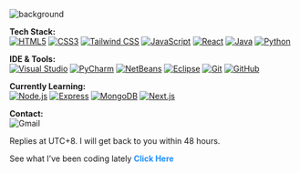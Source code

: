 
  ![background](https://github.com/user-attachments/assets/0ee65022-554b-4fa2-b1ca-81d2fb1b79c2)


  <b>Tech Stack:</b> <br>
  [![HTML5](https://img.shields.io/badge/HTML5-E34F26?style=for-the-badge&logo=html5&logoColor=white)](https://developer.mozilla.org/en-US/docs/Web/Guide/HTML/HTML5)
  [![CSS3](https://img.shields.io/badge/CSS3-1572B6?style=for-the-badge&logo=css3&logoColor=white)](https://developer.mozilla.org/en-US/docs/Web/CSS)
  [![Tailwind CSS](https://img.shields.io/badge/Tailwind_CSS-06B6D4?style=for-the-badge&logo=tailwind-css&logoColor=white)](https://tailwindcss.com/)
  [![JavaScript](https://img.shields.io/badge/JavaScript-F7DF1E?style=for-the-badge&logo=javascript&logoColor=black)](https://developer.mozilla.org/en-US/docs/Web/JavaScript)
  [![React](https://img.shields.io/badge/React-61DAFB?style=for-the-badge&logo=react&logoColor=black)](https://react.dev/)
  [![Java](https://img.shields.io/badge/Java-007396?style=for-the-badge&logo=java&logoColor=white)](https://www.java.com/)
  [![Python](https://img.shields.io/badge/Python-3776AB?style=for-the-badge&logo=python&logoColor=white)](https://www.python.org/)

  <b>IDE & Tools:</b> <br>
  [![Visual Studio](https://img.shields.io/badge/Visual_Studio-5C2D91?style=for-the-badge&logo=visual-studio&logoColor=white)](https://visualstudio.microsoft.com/)
  [![PyCharm](https://img.shields.io/badge/PyCharm-000000?style=for-the-badge&logo=pycharm&logoColor=white)](https://www.jetbrains.com/pycharm/)
  [![NetBeans](https://img.shields.io/badge/NetBeans-0078CE?style=for-the-badge&logo=apache-netbeans-ide&logoColor=white)](https://netbeans.apache.org/)
  [![Eclipse](https://img.shields.io/badge/Eclipse-2C2255?style=for-the-badge&logo=eclipse-ide&logoColor=white)](https://www.eclipse.org/)
  [![Git](https://img.shields.io/badge/Git-F05032?style=for-the-badge&logo=git&logoColor=white)](https://git-scm.com/)
  [![GitHub](https://img.shields.io/badge/GitHub-181717?style=for-the-badge&logo=github&logoColor=white)](https://github.com/)

  <b>Currently Learning:</b> <br>
  [![Node.js](https://img.shields.io/badge/Node.js-339933?style=for-the-badge&logo=node.js&logoColor=white)](https://nodejs.org/)
  [![Express](https://img.shields.io/badge/Express.js-000000?style=for-the-badge&logo=express&logoColor=white)](https://expressjs.com/)
  [![MongoDB](https://img.shields.io/badge/MongoDB-47A248?style=for-the-badge&logo=mongodb&logoColor=white)](https://www.mongodb.com/)
  [![Next.js](https://img.shields.io/badge/Next.js-000000?style=for-the-badge&logo=next.js&logoColor=white)](https://nextjs.org/)
  
  <b>Contact:</b> <br>
  ![Gmail](https://img.shields.io/badge/justinravencalangi@gmail.com-D14836?style=for-the-badge&logo=gmail&logoColor=white)
  
  Replies at UTC+8. I will get back to you within 48 hours.

  See what I’ve been coding lately
  <a href="http://tiny.cc/jm2u001" 
     target="_blank" 
     rel="noopener noreferrer" 
     style="text-decoration:none; color:#1e90ff; font-weight:bold;">
     Click Here
  </a>



